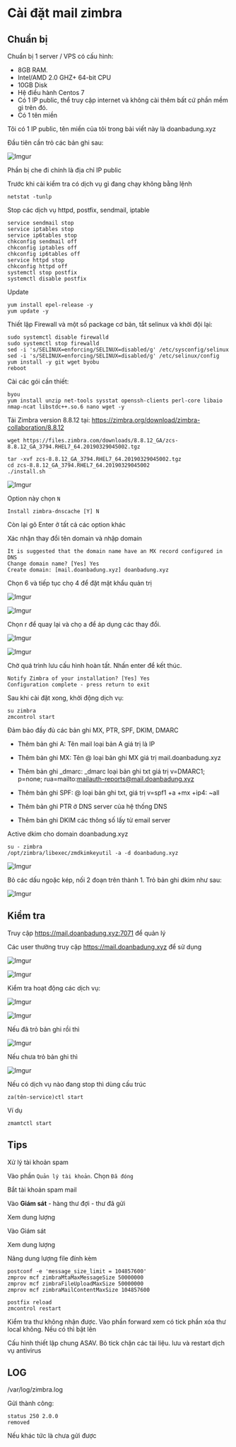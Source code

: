# Cài đặt mail zimbra

## Chuẩn bị 

Chuẩn bị 1 server / VPS có cấu hình:

- 8GB RAM. 
- Intel/AMD 2.0 GHZ+ 64-bit CPU
- 10GB Disk
- Hệ điều hành Centos 7 
- Có 1 IP public, thể truy cập internet và không cài thêm bất cứ phần mềm gì trên đó.
- Có 1 tên miền

Tôi có 1 IP public, tên miền của tôi trong bài viết này là doanbadung.xyz

Đầu tiên cần trỏ các bản ghi sau:

![Imgur](https://i.imgur.com/sUUyjfc.png)

Phần bị che đi chính là địa chỉ IP public

Trước khi cài kiểm tra có dịch vụ gì đang chạy không bằng lệnh

    netstat -tunlp

Stop các dịch vụ httpd, postfix, sendmail, iptable

    service sendmail stop
    service iptables stop
    service ip6tables stop
    chkconfig sendmail off
    chkconfig iptables off
    chkconfig ip6tables off
    service httpd stop
    chkconfig httpd off
    systemctl stop postfix
    systemctl disable postfix

Update 

    yum install epel-release -y
    yum update -y

Thiết lập Firewall và một số package cơ bản, tắt selinux và khởi đội lại:

    sudo systemctl disable firewalld
    sudo systemctl stop firewalld
    sed -i 's/SELINUX=enforcing/SELINUX=disabled/g' /etc/sysconfig/selinux
    sed -i 's/SELINUX=enforcing/SELINUX=disabled/g' /etc/selinux/config
    yum install -y git wget byobu
    reboot

Cài các gói cần thiết:

    byou
    yum install unzip net-tools sysstat openssh-clients perl-core libaio nmap-ncat libstdc++.so.6 nano wget -y 

Tải Zimbra version 8.8.12 tại: https://zimbra.org/download/zimbra-collaboration/8.8.12

    wget https://files.zimbra.com/downloads/8.8.12_GA/zcs-8.8.12_GA_3794.RHEL7_64.20190329045002.tgz

    tar -xvf zcs-8.8.12_GA_3794.RHEL7_64.20190329045002.tgz
    cd zcs-8.8.12_GA_3794.RHEL7_64.20190329045002
    ./install.sh

![Imgur](https://i.imgur.com/gAaunEw.png)

Option này chọn `N`

`Install zimbra-dnscache [Y] N`

Còn lại gõ Enter ở tất cả các option khác

Xác nhận thay đổi tên domain và nhập domain

    It is suggested that the domain name have an MX record configured in DNS
    Change domain name? [Yes] Yes
    Create domain: [mail.doanbadung.xyz] doanbadung.xyz

Chọn 6 và tiếp tục chọ 4 để đặt mật khẩu quản trị

![Imgur](https://i.imgur.com/AxNA9H5.png)


![Imgur](https://i.imgur.com/1tvoO12.png)

Chọn r để quay lại và chọ a để áp dụng các thay đổi.

![Imgur](https://i.imgur.com/2KuJpSC.png)


![Imgur](https://i.imgur.com/Vyd48pI.png)

Chờ quá trình lưu cấu hình hoàn tất. Nhấn enter để kết thúc.

    Notify Zimbra of your installation? [Yes] Yes
    Configuration complete - press return to exit

Sau khi cài đặt xong, khởi động dịch vụ:

    su zimbra
    zmcontrol start 

Đảm bảo đầy đủ các bản ghi MX, PTR, SPF, DKIM, DMARC

- Thêm bản ghi A: Tên mail loại bản A giá trị là IP

- Thêm bản ghi MX: Tên @ loại bản ghi MX giá trị mail.doanbadung.xyz

- Thêm bản ghi _dmarc: _dmarc loại bản ghi txt giá trị v=DMARC1; p=none; rua=mailto:mailauth-reports@mail.doanbadung.xyz

- Thêm bản ghi SPF: @ loại bản ghi txt, giá trị v=spf1 +a +mx +ip4:<IP> ~all

- Thêm bản ghi PTR ở DNS server của hệ thống DNS

- Thêm bản ghi DKIM các thông số lấy từ email server

Active dkim cho domain doanbadung.xyz

    su - zimbra
    /opt/zimbra/libexec/zmdkimkeyutil -a -d doanbadung.xyz

![Imgur](https://i.imgur.com/oX40ZFM.png)

Bỏ các dấu ngoặc kép, nối 2 đoạn trên thành 1. Trỏ bản ghi dkim như sau:

![Imgur](https://i.imgur.com/piP4vVb.png)

## Kiểm tra

Truy cập https://mail.doanbadung.xyz:7071 để quản lý

Các user thường truy cập https://mail.doanbadung.xyz để sử dụng

![Imgur](https://i.imgur.com/W1sT1M5.png)

![Imgur](https://i.imgur.com/XUyGlTG.png)

Kiểm tra hoạt động các dịch vụ:

![Imgur](https://i.imgur.com/SOKYmY9.png)







![Imgur](https://i.imgur.com/MmUGQ1h.png)

Nếu đã trỏ bản ghi rồi thì 

![Imgur](https://i.imgur.com/NuAYCde.png)

Nếu chưa trỏ bản ghi thì 

![Imgur](https://i.imgur.com/rIGExWq.png)

Nếu có dịch vụ nào đang stop thì dùng cấu trúc

    za(tên-service)ctl start

Ví dụ

    zmamtctl start

## Tips

Xử lý tài khoản spam

Vào phần `Quản lý tài khoản`. Chọn `Đã đóng`

Bắt tài khoản spam mail

Vào **Giám sát** - hàng thư đợi - thư đã gửi

Xem dung lượng

Vào Giám sát

Xem dung lượng

    

Nâng dung lượng file đính kèm


    postconf -e 'message_size_limit = 104857600'
    zmprov mcf zimbraMtaMaxMessageSize 50000000
    zmprov mcf zimbraFileUploadMaxSize 50000000
    zmprov mcf zimbraMailContentMaxSize 104857600

    postfix reload
    zmcontrol restart

Kiểm tra thư không nhận được. Vào phần forward xem có tick phần xóa thư local không. Nếu có thì bật lên

Cấu hình thiết lập chung ASAV. Bỏ tick chặn các tài liệu. lưu và restart dịch vụ antivirus 


## LOG

/var/log/zimbra.log

Gửi thành công:

    status 250 2.0.0 
    removed

Nếu khác tức là chưa gửi được


